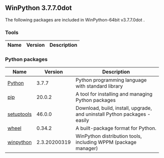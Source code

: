 ## WinPython 3.7.7.0dot 

The following packages are included in WinPython-64bit v3.7.7.0dot .

### Tools

Name | Version | Description
-----|---------|------------


### Python packages

Name | Version | Description
-----|---------|------------
[Python](http://www.python.org/) | 3.7.7 | Python programming language with standard library
[pip](https://pypi.org/project/pip) | 20.0.2 | A tool for installing and managing Python packages
[setuptools](https://pypi.org/project/setuptools) | 46.0.0 | Download, build, install, upgrade, and uninstall Python packages - easily
[wheel](https://pypi.org/project/wheel) | 0.34.2 | A built-package format for Python.
[winpython](http://winpython.github.io/) | 2.3.20200319 | WinPython distribution tools, including WPPM (package manager)